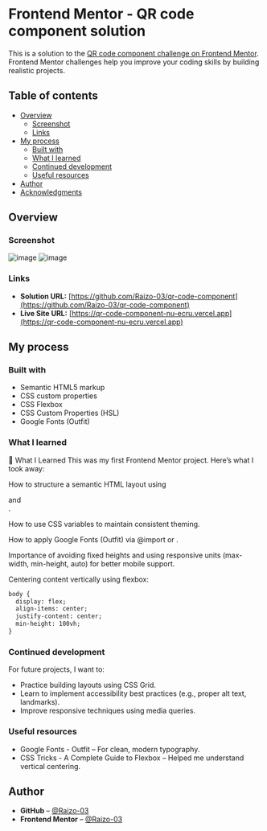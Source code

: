 # Frontend Mentor - QR code component solution

This is a solution to the [QR code component challenge on Frontend Mentor](https://www.frontendmentor.io/challenges/qr-code-component-iux_sIO_H). Frontend Mentor challenges help you improve your coding skills by building realistic projects. 

## Table of contents

- [Overview](#overview)
  - [Screenshot](#screenshot)
  - [Links](#links)
- [My process](#my-process)
  - [Built with](#built-with)
  - [What I learned](#what-i-learned)
  - [Continued development](#continued-development)
  - [Useful resources](#useful-resources)
- [Author](#author)
- [Acknowledgments](#acknowledgments)

## Overview

### Screenshot

![image](https://github.com/user-attachments/assets/642634e3-6177-4486-aa7e-5146c6943b52)
![image](https://github.com/user-attachments/assets/dd7207fa-3219-42b4-adb1-315c2adf5253)


### Links

- **Solution URL:** [https://github.com/Raizo-03/qr-code-component](https://github.com/Raizo-03/qr-code-component)
- **Live Site URL:** [https://qr-code-component-nu-ecru.vercel.app](https://qr-code-component-nu-ecru.vercel.app)


## My process

### Built with

- Semantic HTML5 markup
- CSS custom properties
- CSS Flexbox
- CSS Custom Properties (HSL)
- Google Fonts (Outfit)


### What I learned

🤔 What I Learned
This was my first Frontend Mentor project. Here’s what I took away:

How to structure a semantic HTML layout using <main> and <footer>.

How to use CSS variables to maintain consistent theming.

How to apply Google Fonts (Outfit) via @import or <link>.

Importance of avoiding fixed heights and using responsive units (max-width, min-height, auto) for better mobile support.

Centering content vertically using flexbox:

```html
body {
  display: flex;
  align-items: center;
  justify-content: center;
  min-height: 100vh;
}
```

### Continued development
For future projects, I want to:
  - Practice building layouts using CSS Grid.
  - Learn to implement accessibility best practices (e.g., proper alt text, landmarks).
  - Improve responsive techniques using media queries.


### Useful resources

- Google Fonts - Outfit – For clean, modern typography.
- CSS Tricks - A Complete Guide to Flexbox – Helped me understand vertical centering.


## Author

- **GitHub** – [@Raizo-03](https://github.com/Raizo-03)
- **Frontend Mentor** – [@Raizo-03](https://www.frontendmentor.io/profile/Raizo-03)





